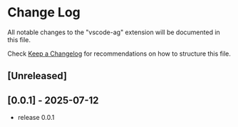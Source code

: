 # Change Log

All notable changes to the "vscode-ag" extension will be documented in this file.

Check [Keep a Changelog](http://keepachangelog.com/) for recommendations on how to structure this file.

## [Unreleased]

## [0.0.1] - 2025-07-12
- release 0.0.1